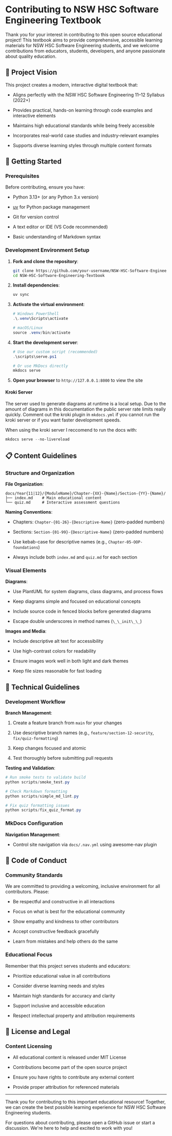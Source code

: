 # Contributing to NSW HSC Software Engineering Textbook

Thank you for your interest in contributing to this open source educational project! This textbook aims to provide comprehensive, accessible learning materials for NSW HSC Software Engineering students, and we welcome contributions from educators, students, developers, and anyone passionate about quality education.

## 🎯 Project Vision

This project creates a modern, interactive digital textbook that:

- Aligns perfectly with the NSW HSC Software Engineering 11–12 Syllabus (2022+)

- Provides practical, hands-on learning through code examples and interactive elements

- Maintains high educational standards while being freely accessible

- Incorporates real-world case studies and industry-relevant examples

- Supports diverse learning styles through multiple content formats

## 🚀 Getting Started

### Prerequisites

Before contributing, ensure you have:

- Python 3.13+ (or any Python 3.x version)

- [uv](https://docs.astral.sh/uv/) for Python package management

- Git for version control

- A text editor or IDE (VS Code recommended)

- Basic understanding of Markdown syntax

### Development Environment Setup

1. **Fork and clone the repository**:
   ```bash
   git clone https://github.com/your-username/NSW-HSC-Software-Engineering-Textbook.git
   cd NSW-HSC-Software-Engineering-Textbook
   ```

2. **Install dependencies**:
   ```powershell
   uv sync
   ```

3. **Activate the virtual environment**:
   ```powershell
   # Windows PowerShell
   .\.venv\Scripts\activate
   
   # macOS/Linux
   source .venv/bin/activate
   ```

4. **Start the development server**:
   ```powershell
   # Use our custom script (recommended)
   .\scripts\serve.ps1
   
   # Or use MkDocs directly
   mkdocs serve
   ```

5. **Open your browser** to `http://127.0.0.1:8000` to view the site

#### Kroki Server

The server used to generate diagrams at runtime is a local setup. Due to the amount of diagrams in this documentation the public server rate limits really quickly. Comment out the kroki plugin in `mkdocs.yml` if you cannot run the kroki server or if you want faster development speeds.

When using the kroki server I reccomend to run the docs with:
```powershell 
mkdocs serve --no-livereload
```

## 📋 Content Guidelines

### Structure and Organization

**File Organization**:
```
docs/Year{11|12}/{ModuleName}/Chapter-{XX}-{Name}/Section-{YY}-{Name}/
├── index.md    # Main educational content
└── quiz.md     # Interactive assessment questions
```

**Naming Conventions**:

- Chapters: `Chapter-{01-26}-{Descriptive-Name}` (zero-padded numbers)

- Sections: `Section-{01-99}-{Descriptive-Name}` (zero-padded numbers)

- Use kebab-case for descriptive names (e.g., `Chapter-05-OOP-foundations`)

- Always include both `index.md` and `quiz.md` for each section

### Visual Elements

**Diagrams**:

- Use PlantUML for system diagrams, class diagrams, and process flows

- Keep diagrams simple and focused on educational concepts

- Include source code in fenced blocks before generated diagrams

- Escape double underscores in method names (`\_\_init\_\_`)

**Images and Media**:

- Include descriptive alt text for accessibility

- Use high-contrast colors for readability

- Ensure images work well in both light and dark themes

- Keep file sizes reasonable for fast loading

## 🔧 Technical Guidelines

### Development Workflow

**Branch Management**:

1. Create a feature branch from `main` for your changes

2. Use descriptive branch names (e.g., `feature/section-12-security`, `fix/quiz-formatting`)

3. Keep changes focused and atomic

4. Test thoroughly before submitting pull requests

**Testing and Validation**:
```powershell
# Run smoke tests to validate build
python scripts/smoke_test.py

# Check Markdown formatting
python scripts/simple_md_lint.py

# Fix quiz formatting issues
python scripts/fix_quiz_format.py
```

### MkDocs Configuration

**Navigation Management**:

- Control site navigation via `docs/.nav.yml` using awesome-nav plugin

## 📜 Code of Conduct

### Community Standards

We are committed to providing a welcoming, inclusive environment for all contributors. Please:

- Be respectful and constructive in all interactions

- Focus on what is best for the educational community

- Show empathy and kindness to other contributors

- Accept constructive feedback gracefully

- Learn from mistakes and help others do the same

### Educational Focus

Remember that this project serves students and educators:

- Prioritize educational value in all contributions

- Consider diverse learning needs and styles

- Maintain high standards for accuracy and clarity

- Support inclusive and accessible education

- Respect intellectual property and attribution requirements

## 📄 License and Legal

### Content Licensing

- All educational content is released under MIT License

- Contributions become part of the open source project

- Ensure you have rights to contribute any external content

- Provide proper attribution for referenced materials

---

Thank you for contributing to this important educational resource! Together, we can create the best possible learning experience for NSW HSC Software Engineering students.

For questions about contributing, please open a GitHub issue or start a discussion. We're here to help and excited to work with you!
